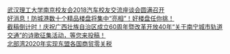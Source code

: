   
[武汉理工大学南京校友会2018汽车校友交流座谈会圆满召开](http://www.dianyue.me/archives/197/20rsxonigag6zvmf/)  
[好消息！防城港数十个精品楼盘将集中“亮相”！好楼盘任你挑！](http://www.dianyue.me/archives/364/soueb8grxvs0695z/)  
[截稿倒计时！庆祝广西壮族自治区成立60周年暨改革开放40年“关于南宁城市轨道交通”的诗歌征集活动，等您来投稿！](http://www.dianyue.me/archives/492/ivep2xwevsp2mnol/)  
[北部湾2020年实现东盟各国商贸零关税](http://www.dianyue.me/archives/313/kpdwkwhuavytzlzc/)